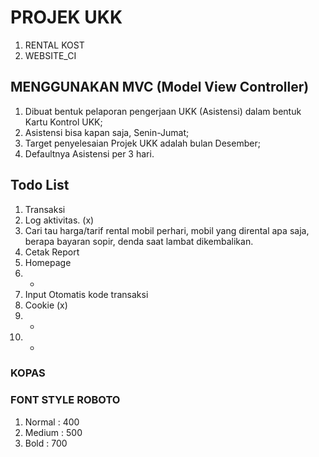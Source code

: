 # PROJEK UKK

1. RENTAL KOST
2. WEBSITE_CI

## MENGGUNAKAN MVC (Model View Controller)

1. Dibuat bentuk pelaporan pengerjaan UKK (Asistensi) dalam bentuk Kartu Kontrol UKK;
2. Asistensi bisa kapan saja, Senin-Jumat;
3. Target penyelesaian Projek UKK adalah bulan Desember;
4. Defaultnya Asistensi per 3 hari.

## Todo List

1. Transaksi
2. Log aktivitas. (x)
3. Cari tau harga/tarif rental mobil perhari,
   mobil yang dirental apa saja,
   berapa bayaran sopir,
   denda saat lambat dikembalikan.
4. Cetak Report
5. Homepage
6. -
7. Input Otomatis kode transaksi
8. Cookie (x)
9. -
10. -

### KOPAS

### FONT STYLE ROBOTO

1. Normal : 400
2. Medium : 500
3. Bold : 700
